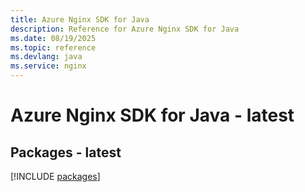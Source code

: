 ```yaml
---
title: Azure Nginx SDK for Java
description: Reference for Azure Nginx SDK for Java
ms.date: 08/19/2025
ms.topic: reference
ms.devlang: java
ms.service: nginx
---
```

# Azure Nginx SDK for Java - latest
## Packages - latest
[!INCLUDE [packages](nginx-index.md)]